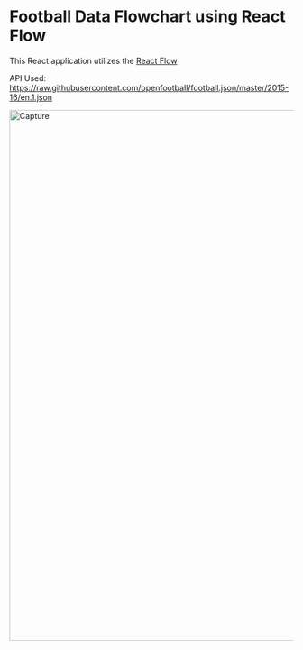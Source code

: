 # Football Data Flowchart using React Flow

This React application utilizes the [React Flow](https://reactflow.dev/)



API Used: https://raw.githubusercontent.com/openfootball/football.json/master/2015-16/en.1.json



<img width="942" alt="Capture" src="https://github.com/Nushwa/ReactFlow-Football-Data/assets/66944843/04c04145-030d-4b56-baaf-404b406fc60e">
